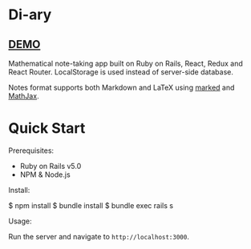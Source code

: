 # Di-ary

## [DEMO](http://di-ary.herokuapp.com/)

Mathematical note-taking app built on Ruby on Rails, React, Redux and React Router. LocalStorage is used instead of server-side database.

Notes format supports both Markdown and LaTeX using [marked](https://www.npmjs.com/package/marked) and [MathJax](https://www.mathjax.org/).

# Quick Start

Prerequisites:

- Ruby on Rails v5.0
- NPM & Node.js

Install:

  $ npm install
  $ bundle install
  $ bundle exec rails s
  
Usage:

Run the server and navigate to `http://localhost:3000`.
